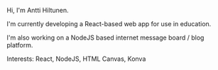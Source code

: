 Hi, I'm Antti Hiltunen.

I'm currently developing a React-based web app for use in education. 

I'm also working on a NodeJS based internet message board / blog platform. 

Interests: React, NodeJS, HTML Canvas, Konva


